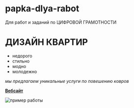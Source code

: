 # papka-dlya-rabot
Для работ и заданий по ЦИФРОВОЙ ГРАМОТНОСТИ
# ДИЗАЙН КВАРТИР

* недорого
* стильно
* модно
* молодежно

*мы предлагаем уникальные услуги по повешению ковров*

[**Вебсайт**](https://thequestion.ru/questions/160120/dlya-chego-veshali-kovry-na-stenu-v-sssr)

![пример работы](https://i2.wp.com/gubdaily.ru/wp-content/uploads/2017/08/0191302001473242011.jpg?w=1200&ssl=1)

